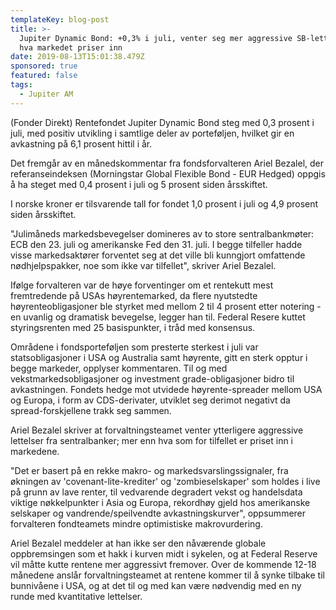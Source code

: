```yaml
---
templateKey: blog-post
title: >-
  Jupiter Dynamic Bond: +0,3% i juli, venter seg mer aggressive SB-lettelser enn
  hva markedet priser inn
date: 2019-08-13T15:01:38.479Z
sponsored: true
featured: false
tags:
  - Jupiter AM
---
```

(Fonder Direkt) Rentefondet Jupiter Dynamic Bond steg med 0,3 prosent i juli, med positiv utvikling i samtlige deler av porteføljen, hvilket gir en avkastning på 6,1 prosent hittil i år.



Det fremgår av en månedskommentar fra fondsforvalteren Ariel Bezalel, der referanseindeksen (Morningstar Global Flexible Bond - EUR Hedged) oppgis å ha steget med 0,4 prosent i juli og 5 prosent siden årsskiftet.



I norske kroner er tilsvarende tall for fondet 1,0 prosent i juli og 4,9 prosent siden årsskiftet.



"Julimåneds markedsbevegelser domineres av to store sentralbankmøter: ECB den 23. juli og amerikanske Fed den 31. juli. I begge tilfeller hadde visse markedsaktører forventet seg at det ville bli kunngjort omfattende nødhjelpspakker, noe som ikke var tilfellet", skriver Ariel Bezalel.



Ifølge forvalteren var de høye forventinger om et rentekutt mest fremtredende på USAs høyrentemarked, da flere nyutstedte høyrenteobligasjoner ble styrket med mellom 2 til 4 prosent etter notering - en uvanlig og dramatisk bevegelse, legger han til. Federal Resere kuttet styringsrenten med 25 basispunkter, i tråd med konsensus.



Områdene i fondsporteføljen som presterte sterkest i juli var statsobligasjoner i USA og Australia samt høyrente, gitt en sterk opptur i begge markeder, opplyser kommentaren. Til og med vekstmarkedsobligasjoner og investment grade-obligasjoner bidro til avkastningen. Fondets hedge mot utvidede høyrente-spreader mellom USA og Europa, i form av CDS-derivater, utviklet seg derimot negativt da spread-forskjellene trakk seg sammen.



Ariel Bezalel skriver at forvaltningsteamet venter ytterligere aggressive lettelser fra sentralbanker; mer enn hva som for tilfellet er priset inn i markedene.



"Det er basert på en rekke makro- og markedsvarslingssignaler, fra økningen av 'covenant-lite-krediter' og 'zombieselskaper' som holdes i live på grunn av lave renter, til vedvarende degradert vekst og handelsdata viktige nøkkelpunkter i Asia og Europa, rekordhøy gjeld hos amerikanske selskaper og vandrende/speilvendte avkastningskurver", oppsummerer forvalteren fondteamets mindre optimistiske makrovurdering.



Ariel Bezalel meddeler at han ikke ser den nåværende globale oppbremsingen som et hakk i kurven midt i sykelen, og at Federal Reserve vil måtte kutte rentene mer aggressivt fremover. Over de kommende 12-18 månedene anslår forvaltningsteamet at rentene kommer til å synke tilbake til bunnivåene i USA, og at det til og med kan være nødvendig med en ny runde med kvantitative lettelser.
